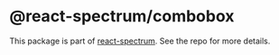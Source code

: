 # @react-spectrum/combobox

This package is part of [react-spectrum](https://github.com/adobe-private/react-spectrum-v3). See the repo for more details.
